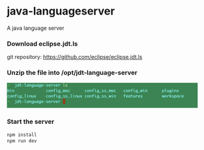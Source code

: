 # java-languageserver
A java language server

### Download eclipse.jdt.ls
git repository: https://github.com/eclipse/eclipse.jdt.ls

### Unzip the file into /opt/jdt-language-server
![image](https://github.com/gaograce/java-languageserver/raw/master/images/files.png)
### Start the server
```shell
npm install
npm run dev
```




